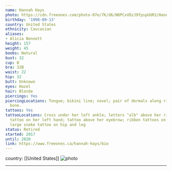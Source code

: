 ```yaml
---
name: Hannah Hays
photo: https://cdn.freeones.com/photo-07e/7K/d6/N8PCxVDzJ9fpspUUR3/Hannah-Hays-avatar-001_teaser.jpg?c=1575198822
birthday: '1998-09-13'
country: United States
ethnicity: Caucasian
aliases:
- Alicia Bennett
height: 157
weight: 45
boobs: Natural
bust: 32
cup: B
bra: 32B
waist: 22
hip: 32
butt: Unknown
eyes: Hazel
hair: Blonde
piercings: Yes
piercingLocations: Tongue; bikini line; navel; pair of dermals along right collar
  bone.
tattoos: Yes
tattooLocations: Cross under her left ankle; letters "alb" above her right ankle;
  tattoo on her left hand; tattoo above her eyebrow; ribbon tattoos on both nipples;
  large snake tattoo on hip and leg
status: Retired
started: 2017
until: 2020
link: https://www.freeones.ca/hannah-hays/bio
---
```

country: [[United States]]
![photo](https://cdn.freeones.com/photo-07e/7K/d6/N8PCxVDzJ9fpspUUR3/Hannah-Hays-avatar-001_teaser.jpg?c=1575198822)
***

